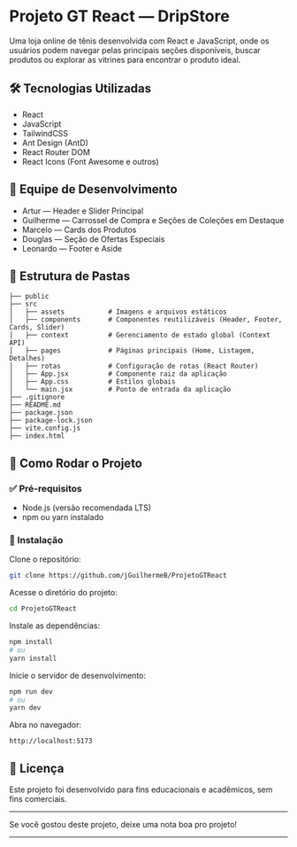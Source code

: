 # Projeto GT React — DripStore

Uma loja online de tênis desenvolvida com React e JavaScript, onde os usuários podem navegar pelas principais seções disponíveis, buscar produtos ou explorar as vitrines para encontrar o produto ideal.

## 🛠️ Tecnologias Utilizadas

* React
* JavaScript
* TailwindCSS
* Ant Design (AntD)
* React Router DOM
* React Icons (Font Awesome e outros)

## 👥 Equipe de Desenvolvimento

* Artur — Header e Slider Principal
* Guilherme — Carrossel de Compra e Seções de Coleções em Destaque
* Marcelo — Cards dos Produtos
* Douglas — Seção de Ofertas Especiais
* Leonardo — Footer e Aside

## 📂 Estrutura de Pastas

```
├── public
├── src
│   ├── assets           # Imagens e arquivos estáticos
│   ├── components       # Componentes reutilizáveis (Header, Footer, Cards, Slider)
│   ├── context          # Gerenciamento de estado global (Context API)
│   ├── pages            # Páginas principais (Home, Listagem, Detalhes)
│   ├── rotas            # Configuração de rotas (React Router)
│   ├── App.jsx          # Componente raiz da aplicação
│   ├── App.css          # Estilos globais
│   └── main.jsx         # Ponto de entrada da aplicação
├── .gitignore
├── README.md
├── package.json
├── package-lock.json
├── vite.config.js
├── index.html
```

## 🚀 Como Rodar o Projeto

### ✅ Pré-requisitos

* Node.js (versão recomendada LTS)
* npm ou yarn instalado

### 🔽 Instalação

Clone o repositório:

```bash
git clone https://github.com/jGuilhermeB/ProjetoGTReact
```

Acesse o diretório do projeto:

```bash
cd ProjetoGTReact
```

Instale as dependências:

```bash
npm install
# ou
yarn install
```

Inicie o servidor de desenvolvimento:

```bash
npm run dev
# ou
yarn dev
```

Abra no navegador:

```
http://localhost:5173
```

## 💼 Licença

Este projeto foi desenvolvido para fins educacionais e acadêmicos, sem fins comerciais.

---

Se você gostou deste projeto, deixe uma nota boa pro projeto!

---
